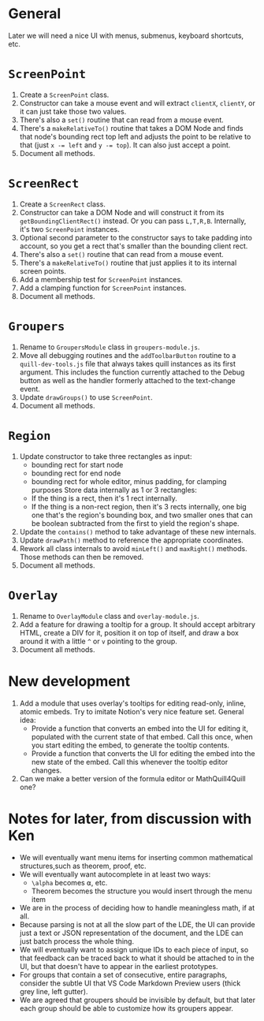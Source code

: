 
# General

Later we will need a nice UI with menus, submenus, keyboard shortcuts, etc.

# `ScreenPoint`

 1. Create a `ScreenPoint` class.
 1. Constructor can take a mouse event and will extract `clientX`, `clientY`,
    or it can just take those two values.
 1. There's also a `set()` routine that can read from a mouse event.
 1. There's a `makeRelativeTo()` routine that takes a DOM Node and finds that
    node's bounding rect top left and adjusts the point to be relative to that
    (just `x -= left` and `y -= top`).  It can also just accept a point.
 1. Document all methods.

# `ScreenRect`

 1. Create a `ScreenRect` class.
 1. Constructor can take a DOM Node and will construct it from its
    `getBoundingClientRect()` instead.  Or you can pass `L,T,R,B`.
    Internally, it's two `ScreenPoint` instances.
 1. Optional second parameter to the constructor says to take padding into
    account, so you get a rect that's smaller than the bounding client rect.
 1. There's also a `set()` routine that can read from a mouse event.
 1. There's a `makeRelativeTo()` routine that just applies it to its internal
    screen points.
 1. Add a membership test for `ScreenPoint` instances.
 1. Add a clamping function for `ScreenPoint` instances.
 1. Document all methods.

# `Groupers`

 1. Rename to `GroupersModule` class in `groupers-module.js`.
 1. Move all debugging routines and the `addToolbarButton` routine to a
    `quill-dev-tools.js` file that always takes quill instances as its first
    argument.  This includes the function currently attached to the Debug button
    as well as the handler formerly attached to the text-change event.
 1. Update `drawGroups()` to use `ScreenPoint`.
 1. Document all methods.

# `Region`

 1. Update constructor to take three rectangles as input:
     * bounding rect for start node
     * bounding rect for end node
     * bounding rect for whole editor, minus padding, for clamping purposes
    Store data internally as 1 or 3 rectangles:
     * If the thing is a rect, then it's 1 rect internally.
     * If the thing is a non-rect region, then it's 3 rects internally, one big
       one that's the region's bounding box, and two smaller ones that can be
       boolean subtracted from the first to yield the region's shape.
 1. Update the `contains()` method to take advantage of these new internals.
 1. Update `drawPath()` method to reference the appropriate coordinates.
 1. Rework all class internals to avoid `minLeft()` and `maxRight()` methods.
    Those methods can then be removed.
 1. Document all methods.

# `Overlay`

 1. Rename to `OverlayModule` class and `overlay-module.js`.
 1. Add a feature for drawing a tooltip for a group.  It should accept arbitrary
    HTML, create a DIV for it, position it on top of itself, and draw a box
    around it with a little `^` or `v` pointing to the group.
 1. Document all methods.

# New development

 1. Add a module that uses overlay's tooltips for editing read-only, inline,
    atomic embeds.  Try to imitate Notion's very nice feature set.  General
    idea:
     * Provide a function that converts an embed into the UI for editing it,
       populated with the current state of that embed.  Call this once, when you
       start editing the embed, to generate the tooltip contents.
     * Provide a function that converts the UI for editing the embed into the
       new state of the embed.  Call this whenever the tooltip editor changes.
 1. Can we make a better version of the formula editor or MathQuill4Quill one?

# Notes for later, from discussion with Ken

 * We will eventually want menu items for inserting common mathematical
   structures,such as theorem, proof, etc.
 * We will eventually want autocomplete in at least two ways:
    * `\alpha` becomes ⍺, etc.
    * Theorem becomes the structure you would insert through the menu item
 * We are in the process of deciding how to handle meaningless math, if at all.
 * Because parsing is not at all the slow part of the LDE, the UI can provide
   just a text or JSON representation of the document, and the LDE can just
   batch process the whole thing.
 * We will eventually want to assign unique IDs to each piece of input, so that
   feedback can be traced back to what it should be attached to in the UI, but
   that doesn't have to appear in the earliest prototypes.
 * For groups that contain a set of consecutive, entire paragraphs, consider the
   subtle UI that VS Code Markdown Preview users (thick grey line, left gutter).
 * We are agreed that groupers should be invisible by default, but that later
   each group should be able to customize how its groupers appear.
